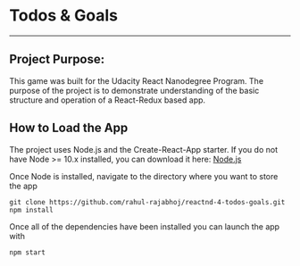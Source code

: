 # Todos & Goals

---

## Project Purpose:

This game was built for the Udacity React Nanodegree Program. The purpose of the project is to demonstrate understanding of the basic structure and operation of a React-Redux based app.

## How to Load the App

The project uses Node.js and the Create-React-App starter. If you do not have Node >= 10.x installed, you can download it here: [Node.js](https://nodejs.org/en/)

Once Node is installed, navigate to the directory where you want to store the app

```
git clone https://github.com/rahul-rajabhoj/reactnd-4-todos-goals.git
npm install
```

Once all of the dependencies have been installed you can launch the app with

```
npm start
```